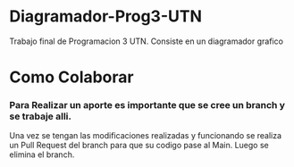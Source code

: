 # Diagramador-Prog3-UTN
Trabajo final de Programacion 3 UTN. Consiste en un diagramador grafico

# Como Colaborar
### Para Realizar un aporte es importante que se cree un branch y se trabaje alli.
Una vez se tengan las modificaciones realizadas y funcionando se realiza un Pull Request del branch para que su codigo pase al Main.
Luego se elimina el branch.
